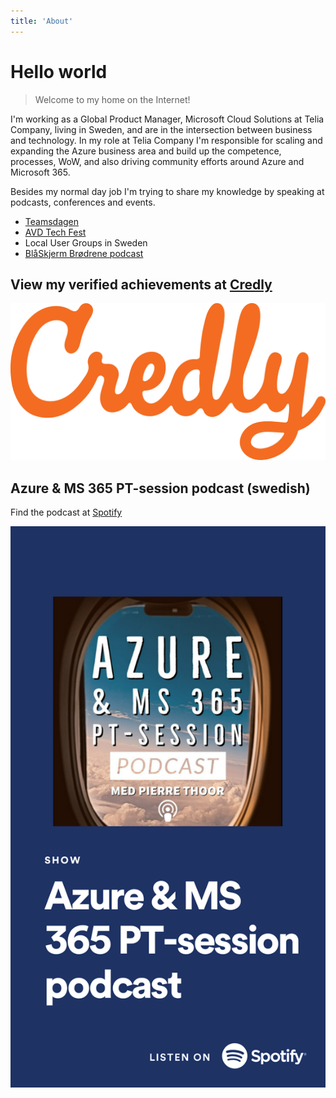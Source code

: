 ```yaml
---
title: 'About'
---
```


# Hello world

> Welcome to my home on the Internet!

I'm working as a Global Product Manager, Microsoft Cloud Solutions at Telia Company, living in Sweden, and are in the intersection between business and technology. In my role at Telia Company I'm responsible for scaling and expanding the Azure business area and build up the competence, processes, WoW, and also driving community efforts around Azure and Microsoft 365.

Besides my normal day job I'm trying to share my knowledge by speaking at podcasts, conferences and events.
* [Teamsdagen](https://www.teamsdagen.se)
* [AVD Tech Fest](https://www.wvdtechfest.com)
* Local User Groups in Sweden
* [BlåSkjerm Brødrene podcast](https://podcasts.apple.com/us/podcast/bl%C3%A5skjerm-br%C3%B8drene/id1485474164)


## View my verified achievements at [Credly](https://www.credly.com/users/pierre-thoor/badges?sort=-state_updated_at&page=1)
![](./Credly.png)

## Azure & MS 365 PT-session podcast (swedish)
Find the podcast at [Spotify](https://open.spotify.com/show/5E3fARGuhtcC3RYbarXalT)

[![Azure & MS 365 PT-session podcast](./Azure_MS365_podcast.png "Azure & MS 365 PT-session podcast")](https://open.spotify.com/show/5E3fARGuhtcC3RYbarXalT)